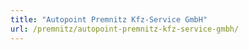 ```yaml
---
title: "Autopoint Premnitz Kfz-Service GmbH"
url: /premnitz/autopoint-premnitz-kfz-service-gmbh/
---
```

